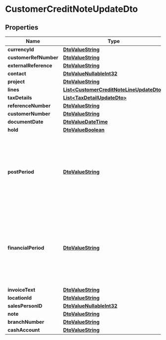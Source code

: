 
# CustomerCreditNoteUpdateDto

## Properties
Name | Type | Description | Notes
------------ | ------------- | ------------- | -------------
**currencyId** | [**DtoValueString**](DtoValueString.md) |  |  [optional]
**customerRefNumber** | [**DtoValueString**](DtoValueString.md) |  |  [optional]
**externalReference** | [**DtoValueString**](DtoValueString.md) |  |  [optional]
**contact** | [**DtoValueNullableInt32**](DtoValueNullableInt32.md) |  |  [optional]
**project** | [**DtoValueString**](DtoValueString.md) |  |  [optional]
**lines** | [**List&lt;CustomerCreditNoteLineUpdateDto&gt;**](CustomerCreditNoteLineUpdateDto.md) |  |  [optional]
**taxDetails** | [**List&lt;TaxDetailUpdateDto&gt;**](TaxDetailUpdateDto.md) |  |  [optional]
**referenceNumber** | [**DtoValueString**](DtoValueString.md) |  |  [optional]
**customerNumber** | [**DtoValueString**](DtoValueString.md) |  |  [optional]
**documentDate** | [**DtoValueDateTime**](DtoValueDateTime.md) |  |  [optional]
**hold** | [**DtoValueBoolean**](DtoValueBoolean.md) |  |  [optional]
**postPeriod** | [**DtoValueString**](DtoValueString.md) | The financial period to which the transactions recorded in the document should be posted. Use the format MMYYYY. |  [optional]
**financialPeriod** | [**DtoValueString**](DtoValueString.md) | The financial period to which the transactions recorded in the document should be posted. Use the format YYYYMM. |  [optional]
**invoiceText** | [**DtoValueString**](DtoValueString.md) |  |  [optional]
**locationId** | [**DtoValueString**](DtoValueString.md) |  |  [optional]
**salesPersonID** | [**DtoValueNullableInt32**](DtoValueNullableInt32.md) |  |  [optional]
**note** | [**DtoValueString**](DtoValueString.md) |  |  [optional]
**branchNumber** | [**DtoValueString**](DtoValueString.md) |  |  [optional]
**cashAccount** | [**DtoValueString**](DtoValueString.md) |  |  [optional]



